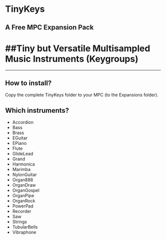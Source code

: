 # TinyKeys
## A Free MPC Expansion Pack
# ##Tiny but Versatile Multisampled Music Instruments (Keygroups)

-----

## How to install?
Copy the complete TinyKeys folder to your MPC (to the Expansions folder).

## Which instruments?
* Accordion
* Bass
* Brass
* EGuitar
* EPiano
* Flute
* GlideLead
* Grand
* Harmonica
* Marimba
* NylonGuitar
* Organ888
* OrganDraw
* OrganGospel
* OrganPipe
* OrganRock
* PowerPad
* Recorder
* Saw
* Strings
* TubularBells
* Vibraphone

